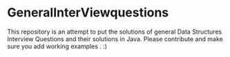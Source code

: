 GeneralInterViewquestions
=========================

This repository is an attempt to put the solutions of general Data Structures Interview Questions and their solutions in Java.
Please contribute and make sure you add working examples . :)
